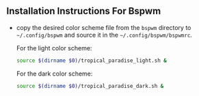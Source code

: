 ## Installation Instructions For Bspwm
+ copy the desired color scheme file from the `bspwm` directory to
  `~/.config/bspwm` and source it in the `~/.config/bspwm/bspwmrc`.

  For the light color scheme:

  ```bash
  source $(dirname $0)/tropical_paradise_light.sh &
  ```

  For the dark color scheme:

  ```bash
  source $(dirname $0)/tropical_paradise_dark.sh &
  ```


